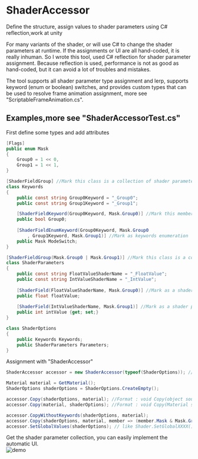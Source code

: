 # ShaderAccessor
Define the structure, assign values to shader parameters using C# reflection,work at unity

For many variants of the shader, or will use C# to change the shader parameters at runtime. If the assignments or UI are all hand-coded, it is really inhuman. So I wrote this tool, used C# reflection for shader parameter assignment. Because reflection is used, performance is not as good as hand-coded, but it can avoid a lot of troubles and mistakes.

The tool supports all shader parameter type assignment and lerp, supports keyword (enum or boolean) switches, and provides custom types that can be used to resolve frame animation assignment, more see "ScriptableFrameAnimation.cs".

## Examples,more see "ShaderAccessorTest.cs"

First define some types and add attributes
```C#
[Flags]
public enum Mask
{
    Group0 = 1 << 0,
    Group1 = 1 << 1,
}

[ShaderFieldGroup] //Mark this class is a collection of shader parameters
class Keywords
{
    public const string Group0Keyword = "_Group0";
    public const string Group1Keyword = "_Group1";

    [ShaderFieldKeyword(Group0Keyword, Mask.Group0)] //Mark this member as a keyword
    public bool Group0;
    
    [ShaderFieldEnumKeyword(Group0Keyword, Mask.Group0
        , Group1Keyword, Mask.Group1)] //Mark as keywords enumeration
    public Mask ModeSwitch;
}

[ShaderFieldGroup(Mask.Group0 | Mask.Group1)] //Mark this class is a collection of shader parameters
class ShaderParameters
{
    public const string FloatValueShaderName = "_FloatValue";
    public const string IntValueShaderName = "_IntValue";
    
    [ShaderField(FloatValueShaderName, Mask.Group0)] //Mark as a shader parameter
    public float floatValue;
    
    [ShaderField(IntValueShaderName, Mask.Group1)] //Mark as a shader parameter
    public int intValue {get; set;}
}

class ShaderOptions
{
    public Keywords Keywords;
    public ShaderParameters Parameters;
}
```

Assignment with "ShaderAccessor"
```C#
ShaderAccessor accessor = new ShaderAccessor(typeof(ShaderOptions)); //Instantiate assignment class

Material material = GetMaterial();
ShaderOptions shaderOptions = ShaderOptions.CreateEmpty();

accessor.Copy(shaderOptions, material); //Format : void Copy(object source, Material dest)
accessor.Copy(material, shaderOptions); //Format : void Copy(Material source, object dest)

accessor.CopyWithoutKeywords(shaderOptions, material);
accessor.Copy(shaderOptions, material, member => (member.Mask & Mask.Group0) != 0); //Only copy members marked as Group0
accessor.SetGlobalValues(shaderOptions); // like Shader.SetGlobalXXXX()
```

Get the shader parameter collection, you can easily implement the automatic UI.<br>
![demo](https://github.com/JiongXiaGu/ShaderAccessor/blob/master/Assets/ShaderFieldAccessor/ui.gif "auto draw")
